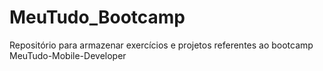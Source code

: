 # MeuTudo_Bootcamp
Repositório para armazenar exercícios e projetos referentes ao bootcamp MeuTudo-Mobile-Developer
